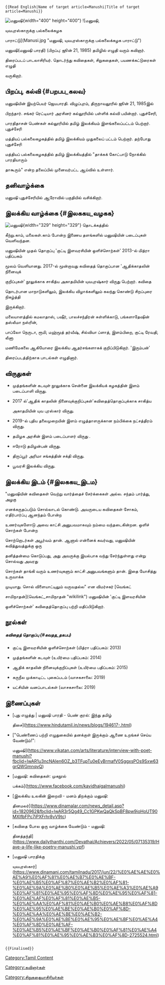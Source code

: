 ```{=mediawiki}
{{Read English|Name of target article=Manushi|Title of target article=Manushi}}
```
![மனுஷி](மனுஷி3.jpg "மனுஷி"){width="400" height="400"} ![மனுஷி,
யுவபுரஸ்காருக்கு பல்கலைக்கழக
பாராட்டு](Manusi.jpg "மனுஷி, யுவபுரஸ்காருக்கு பல்கலைக்கழக பாராட்டு")
மனுஷி(மனுஷி பாரதி) (பிறப்பு: ஜூன் 21, 1985) தமிழில் எழுதி வரும் கவிஞர்.
திரைப்படப் பாடலாசிரியர். தொடர்ந்து கவிதைகள், சிறுகதைகள், பயணக்கட்டுரைகள் எழுதி
வருகிறார்.

## பிறப்பு, கல்வி {#பறபப_கலவ}

மனுஷியின் இயற்பெயர் ஜெயபாரதி. விழுப்புரம், திருநாவலூரில் ஜூன் 21, 1985இல்
பிறந்தார். சங்கர் ரெட்டியார் அரசினர் கல்லூரியில் பள்ளிக் கல்வி பயின்றார். புதுச்சேரி,
பாரதிதாசன் பெண்கள் கல்லூரியில் தமிழ் இலக்கியம் இளங்கலைப்பட்டம் பெற்றார். புதுச்சேரி
மத்தியப் பல்கலைகழகத்தில் தமிழ் இலக்கியம் முதுகலைப் பட்டம் பெற்றார். தற்போது புதுச்சேரி
மத்தியப் பல்கலைகழகத்தில் தமிழ் இலக்கியத்தில் \"தாக்கக் கோட்பாடு நோக்கில் பாரதியாரும்
தாகூரும்\" என்ற தலைப்பில் முனைவர்பட்ட ஆய்வில் உள்ளார்.

## தனிவாழ்க்கை

மனுஷி புதுச்சேரியில் ஆரோவில் பகுதியில் வசிக்கிறார்.

## இலக்கிய வாழ்க்கை {#இலககய_வழகக}

![மனுஷி](மனுஷி4.jpg "மனுஷி"){width="329" height="329"} தொடக்கத்தில்
கீற்று.காம், மலைகள்.காம் போன்ற இணைய தளங்களில் மனுஷியின் படைப்புகள் வெளிவந்தன.
மனுஷியின் முதல் தொகுப்பு 'குட்டி இளவரசியின் ஒளிச்சொற்கள்' 2013-ல் மித்ரா பதிப்பகம்
மூலம் வெளியானது. 2017-ல் மூன்றாவது கவிதைத் தொகுப்பான 'ஆதிக்காதலின் நினைவுக்
குறிப்புகள்' நூலுக்காக சாகித்ய அகாதமியின் யுவபுரஷ்கார் விருது பெற்றார். கவிதை
தொடர்பான மாநாடுகளிலும், இலக்கிய விழாக்களிலும் கலந்து கொண்டு சிறப்புரை நிகழ்த்தி
இருக்கிறார்.

மலையாளத்தில் கமலாதாஸ், பஷீர், பாலச்சந்திரன் சுள்ளிக்காடு, பங்களாதேஷின் தஸ்லீமா நஸ்ரின்,
பாப்லோ நெருடா, ரூமி, மஹ்மூத் தர்வீஷ், சில்வியா ப்ளாத், இளம்பிறை, குட்டி ரேவதி, லீனா
மணிமேகலை ஆகியோரை இலக்கிய ஆதர்சங்களாகக் குறிப்பிடுகிறார். 'இரும்பன்'
திரைப்படத்திற்காக பாடல்கள் எழுதினார்.

## விருதுகள்

-   முத்தங்களின் கடவுள் நூலுக்காக சென்னை இலக்கியக் கழகத்தின் இளம் படைப்பாளி விருது.
-   2017 ல்'ஆதிக் காதலின் நினைவுக்குறிப்புகள்'கவிதைத்தொகுப்புக்காக சாகித்ய
    அகாதமியின் யுவ புரஸ்கார் விருது.
-   2019-ல் புதிய தலைமுறையின் இளம் எழுத்தாளருக்கான நம்பிக்கை நட்சத்திரம் விருது.
-   தமிழக அரசின் இளம் படைப்பாளர் விருது .
-   ஈரோடு தமிழன்பன் விருது.
-   திருப்பூர் அரிமா சங்கத்தின் சக்தி விருது.
-   பூவரசி இலக்கிய விருது.

## இலக்கிய இடம் {#இலககய_இடம}

\"மனுஷியின் கவிதைகள் வெற்று வார்த்தைச் சேர்க்கைகள் அல்ல. சந்தம் பார்த்து, அழகு
எனக்கருதப்படும் சொல்லாடல் கொண்டு. அவருடைய கவிதைகள் சோகம், எதிர்பார்ப்பு ஆனந்தம் போன்ற
உணர்வுகளோடு அவை காட்சி அனுபவமாகவும் நம்மை வந்தடைகின்றன. ஒளிச் சொற்கள் போன்ற
சொற்றொடர்கள் அபூர்வம் தான். ஆனால் என்னைக் கவர்வது, மனுஷியின் கவித்துவத்துக்கு ஒரு
தனித்தன்மை கொடுப்பது, அது அவருக்கு இயல்பாக வந்து சேர்ந்துள்ளது என்று சொல்வது அவரது
சொற்கள் தாங்கி வரும் உணர்வுகளும் காட்சி அனுபவங்களும் தான். இதை யோசித்து உருவாக்க
முடியாது. சொல் விளையாட்டிலும் வருவதல்ல\" என விமர்சகர் [வெங்கட்
சாமிநாதன்](வெங்கட்_சாமிநாதன் "wikilink") மனுஷியின் 'குட்டி இளவரசியின்
ஒளிச்சொற்கள்' கவிதைத்தொகுப்பு பற்றி மதிப்பிடுகிறார்.

## நூல்கள்

##### கவிதைத் தொகுப்பு {#கவதத_தகபப}

-   குட்டி இளவரசியின் ஒளிச்சொற்கள் (மித்ரா பதிப்பகம்: 2013)
-   முத்தங்களின் கடவுள் (உயிர்மை பதிப்பகம்: 2014)
-   ஆதிக் காதலின் நினைவுக்குறிப்புகள் (உயிர்மை பதிப்பகம்: 2015)
-   கருநீல முக்காடிட்ட புகைப்படம் (வாசகசாலை: 2019)
-   யட்சியின் வனப்பாடல்கள் (வாசகசாலை: 2019)

## இணைப்புகள்

-   [புது எழுத்து \| மனுஷி பாரதி - பெண் குரல்: இந்து தமிழ்
    திசை](https://www.hindutamil.in/news/blogs/194617-.html)
-   ["பெண்ணைப் பற்றி எழுதுகையில் தனக்குள் இருக்கும் ஆணை உறங்கச் செய்ய வேண்டும்!":
    மனுஷி](https://www.vikatan.com/arts/literature/interview-with-poet-manushi?fbclid=IwAR1u3ncNAIen6OZ_b3TFupTu0eEyBrmafV0SggxsPOs9Sxw63grQWGmnqvQ)
-   [மனுஷி: கவிதைகள்: முகநூல்
    பக்கம்](https://www.facebook.com/kavidhaigalmanushi)
-   [இலக்கிய உலகின் இறைவி - மனம் திறக்கும் மனுஷி:
    தினமலர்](https://www.dinamalar.com/news_detail.asp?id=1820962&fbclid=IwAR3r5Qg49_Cc1GPKwQaQkSpBF8pw9ioHoUT90MXIfbFPc7iPXFrhr8yV9tc)
-   [கவிதை போல ஒரு வாழ்க்கை வேண்டும் - மனுஷி:
    தினத்தந்தி](https://www.dailythanthi.com/Devathai/Achievers/2022/05/07135319/Have-a-life-like-poetry-manushi.vpf)
-   [மனுஷி பாரதிக்கு
    யுவபுரஸ்கார்](https://www.dinamani.com/tamilnadu/2017/jun/22/%E0%AE%AE%E0%AE%A9%E0%AF%81%E0%AE%B7%E0%AE%BF-%E0%AE%B5%E0%AF%87%E0%AE%B2%E0%AF%81-%E0%AE%9A%E0%AE%B0%E0%AE%B5%E0%AE%A3%E0%AE%A9%E0%AF%81%E0%AE%95%E0%AF%8D%E0%AE%95%E0%AF%81-%E0%AE%AF%E0%AF%81%E0%AE%B5-%E0%AE%AA%E0%AF%81%E0%AE%B0%E0%AE%B8%E0%AF%8D%E0%AE%95%E0%AE%BE%E0%AE%B0%E0%AF%8D-%E0%AE%AA%E0%AE%BE%E0%AE%B2-%E0%AE%9A%E0%AE%BE%E0%AE%95%E0%AE%BF%E0%AE%A4%E0%AF%8D%E0%AE%AF-%E0%AE%B5%E0%AE%BF%E0%AE%B0%E0%AF%81%E0%AE%A4%E0%AF%81%E0%AE%95%E0%AE%B3%E0%AF%8D-2725524.html)

```{=mediawiki}
{{Finalised}}
```
[Category:Tamil Content](Category:Tamil_Content "wikilink")
[Category:கவிஞர்கள்](Category:கவிஞர்கள் "wikilink")
[Category:சிறுகதையாசிரியர்கள்](Category:சிறுகதையாசிரியர்கள் "wikilink")

